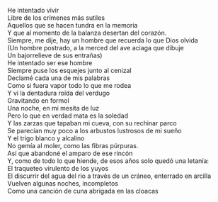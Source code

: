   
He intentado vivir  
Libre de los crímenes más sutiles  
Aquellos que se hacen tundra en la memoria  
Y que al momento de la balanza desertan del corazón.  
Siempre, me dije, hay un hombre que recuerda lo que Dios olvida  
(Un hombre postrado, a la merced del ave aciaga que dibuje  
Un bajorrelieve de sus entrañas)  
He intentado ser ese hombre  
Siempre puse los esquejes junto al cenizal  
Declamé cada una de mis palabras  
Como si fuera vapor todo lo que me rodea  
Y vi la dentadura roída del verdugo  
Gravitando en formol  
Una noche, en mi mesita de luz  
Pero lo que en verdad mata es la soledad  
Y las zarzas que tapaban mi cueva, con su rechinar parco  
Se parecían muy poco a los arbustos lustrosos de mi sueño  
Y el trigo blanco y alcalino  
No gemía al moler, como las fibras púrpuras.  
Así que abandoné el amparo de ese rincón  
Y, como de todo lo que hiende, de esos años solo quedó una letanía:  
El traqueteo virulento de los yuyos  
El discurrir del agua del rio a través de un cráneo, enterrado en
arcilla  
Vuelven algunas noches, incompletos  
Como una canción de cuna abrigada en las cloacas
